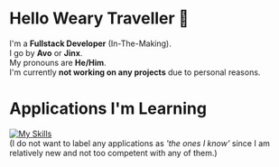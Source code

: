 # Hello Weary Traveller 👋

I'm a **Fullstack Developer** (In-The-Making).<br>
I go by **Avo** or **Jinx**.<br>
My pronouns are **He/Him**.<br>
I'm currently **not working on any projects** due to personal reasons.<br>

# Applications I'm Learning
[![My Skills](https://skillicons.dev/icons?i=ts,cpp,vscode,py,html,cs&theme=dark)](https://skillicons.dev)
<br>(I do not want to label any applications as *'the ones I know'* since I am relatively new and not too competent with any of them.)

